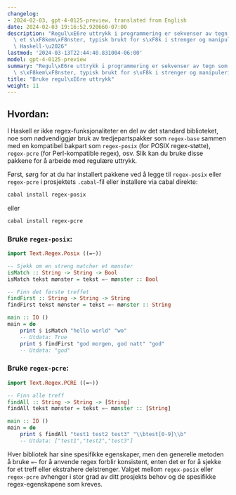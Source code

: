 ```yaml
---
changelog:
- 2024-02-03, gpt-4-0125-preview, translated from English
date: 2024-02-03 19:16:52.920660-07:00
description: "Regul\xE6re uttrykk i programmering er sekvenser av tegn som definerer\
  \ et s\xF8kem\xF8nster, typisk brukt for s\xF8k i strenger og manipulering av disse.\
  \ Haskell-\u2026"
lastmod: '2024-03-13T22:44:40.831004-06:00'
model: gpt-4-0125-preview
summary: "Regul\xE6re uttrykk i programmering er sekvenser av tegn som definerer et\
  \ s\xF8kem\xF8nster, typisk brukt for s\xF8k i strenger og manipulering av disse."
title: "Bruke regul\xE6re uttrykk"
weight: 11
---
```


## Hvordan:
I Haskell er ikke regex-funksjonaliteter en del av det standard biblioteket, noe som nødvendiggjør bruk av tredjepartspakker som `regex-base` sammen med en kompatibel bakpart som `regex-posix` (for POSIX regex-støtte), `regex-pcre` (for Perl-kompatible regex), osv. Slik kan du bruke disse pakkene for å arbeide med regulære uttrykk.

Først, sørg for at du har installert pakkene ved å legge til `regex-posix` eller `regex-pcre` i prosjektets `.cabal`-fil eller installere via cabal direkte:

```bash
cabal install regex-posix
```
eller
```bash
cabal install regex-pcre
```

### Bruke `regex-posix`:
```haskell
import Text.Regex.Posix ((=~))

-- Sjekk om en streng matcher et mønster
isMatch :: String -> String -> Bool
isMatch tekst mønster = tekst =~ mønster :: Bool

-- Finn det første treffet
findFirst :: String -> String -> String
findFirst tekst mønster = tekst =~ mønster :: String

main :: IO ()
main = do
    print $ isMatch "hello world" "wo"
    -- Utdata: True
    print $ findFirst "god morgen, god natt" "god"
    -- Utdata: "god"
```

### Bruke `regex-pcre`:
```haskell
import Text.Regex.PCRE ((=~))

-- Finn alle treff
findAll :: String -> String -> [String]
findAll tekst mønster = tekst =~ mønster :: [String]

main :: IO ()
main = do
    print $ findAll "test1 test2 test3" "\\btest[0-9]\\b"
    -- Utdata: ["test1","test2","test3"]
```

Hver bibliotek har sine spesifikke egenskaper, men den generelle metoden å bruke `=~` for å anvende regex forblir konsistent, enten det er for å sjekke for et treff eller ekstrahere delstrenger. Valget mellom `regex-posix` eller `regex-pcre` avhenger i stor grad av ditt prosjekts behov og de spesifikke regex-egenskapene som kreves.
